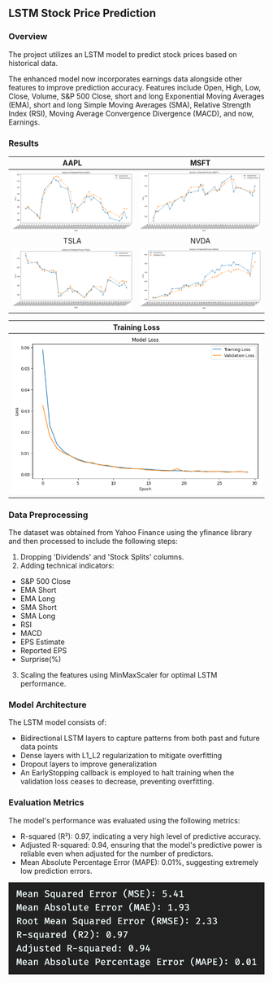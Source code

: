 ## LSTM Stock Price Prediction

### Overview

The project utilizes an LSTM model to predict stock prices based on historical data.

The enhanced model now incorporates earnings data alongside other features to improve prediction accuracy. Features include Open, High, Low, Close, Volume, S&P 500 Close, short and long Exponential Moving Averages (EMA), short and long Simple Moving Averages (SMA), Relative Strength Index (RSI), Moving Average Convergence Divergence (MACD), and now, Earnings.

### Results

|                                             AAPL                                              |                                             MSFT                                              |
| :-------------------------------------------------------------------------------------------: | :-------------------------------------------------------------------------------------------: |
| ![AAPL](https://github.com/Jason-Wuuuu/stock_price_prediction/blob/main/predictions/AAPL.png) | ![MSFT](https://github.com/Jason-Wuuuu/stock_price_prediction/blob/main/predictions/MSFT.png) |
|                                             TSLA                                              |                                             NVDA                                              |
| ![TSLA](https://github.com/Jason-Wuuuu/stock_price_prediction/blob/main/predictions/TSLA.png) | ![NVDA](https://github.com/Jason-Wuuuu/stock_price_prediction/blob/main/predictions/NVDA.png) |

|                                             Training Loss                                              |
| :----------------------------------------------------------------------------------------------------: |
| ![Training Loss](https://github.com/Jason-Wuuuu/stock_price_prediction/blob/main/predictions/loss.png) |

### Data Preprocessing

The dataset was obtained from Yahoo Finance using the yfinance library and then processed to include the following steps:

1. Dropping 'Dividends' and 'Stock Splits' columns.
2. Adding technical indicators:

- S&P 500 Close
- EMA Short
- EMA Long
- SMA Short
- SMA Long
- RSI
- MACD
- EPS Estimate
- Reported EPS
- Surprise(%)

3. Scaling the features using MinMaxScaler for optimal LSTM performance.

### Model Architecture

The LSTM model consists of:

- Bidirectional LSTM layers to capture patterns from both past and future data points
- Dense layers with L1_L2 regularization to mitigate overfitting
- Dropout layers to improve generalization
- An EarlyStopping callback is employed to halt training when the validation loss ceases to decrease, preventing overfitting.

### Evaluation Metrics

The model's performance was evaluated using the following metrics:

- R-squared (R²): 0.97, indicating a very high level of predictive accuracy.
- Adjusted R-squared: 0.94, ensuring that the model's predictive power is reliable even when adjusted for the number of predictors.
- Mean Absolute Percentage Error (MAPE): 0.01%, suggesting extremely low prediction errors.

![Model](https://github.com/Jason-Wuuuu/stock_price_prediction/blob/main/predictions/score.png)
